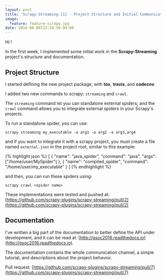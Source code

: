 ```yaml
---
layout: post
title: 'Scrapy-Streaming [1] - Project Structure and Initial Communication Channel'
image:
  feature: feature-scrapy.jpg
date: 2016-06-06T23:54:50-04:00
---
```



Hi !


In the first week, I implemented some initial work in the **Scrapy-Streaming** project's structure and documentation.

## Project Structure

I started defining the new project package, with **tox**, **travis**, and **codecov**.

I added two new commands to scrapy: `streaming` and `crawl`.  

The `streaming` command let you can standalone external spiders; and the `crawl` command allows you to integrate external spiders in your Scrapy's projects.


To run a standalone spider, you can use:

    scrapy streaming my_executable -a arg1 -a arg2 -a arg3,arg4

and if you want to integrate it with a scrapy project, you must create a file named ``external.json`` in the project root, similar to this example:

{% highlight json %}
[
    {
      "name": "java_spider",
      "command": "java",
      "args": ["/home/user/MySpider"]
    },
    {
      "name": "compiled_spider",
      "command": "/home/user/my_executable"
    }
]
{% endhighlight %}

and then, you can run these spiders using:

    scrapy crawl <spider name>

These implementations were tested and pushed at: [https://github.com/scrapy-plugins/scrapy-streaming/pull/2](https://github.com/scrapy-plugins/scrapy-streaming/pull/2)

## Documentation

I've written a big part of the documentation to better define the API under development, and it can be read at: [http://gsoc2016.readthedocs.io](http://gsoc2016.readthedocs.io).

The documentation contains the whole communication channel, a simple tutorial, and descriptions about the project behavior.

Pull request: [https://github.com/scrapy-plugins/scrapy-streaming/pull/7](https://github.com/scrapy-plugins/scrapy-streaming/pull/7)
